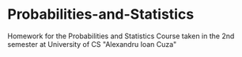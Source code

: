 # Probabilities-and-Statistics

Homework for the Probabilities and Statistics Course taken in the 2nd semester at University of CS "Alexandru Ioan Cuza"
